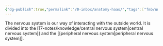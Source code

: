 ```yaml
---
{"dg-publish":true,"permalink":"/0-inbox/anatomy-haas/","tags":["fmb/uni/anatomy"]}
---
```


The nervous system is our way of interacting with the outside world. It  is divided into the [[7-notes/knowledge/central nervous system\|central nervous system]] and the [[peripheral nervous system\|peripheral nervous system]]. 